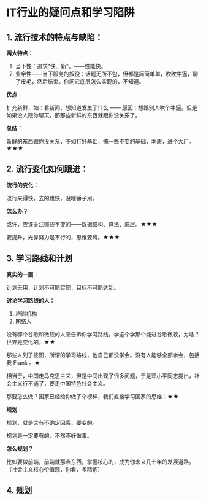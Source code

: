 # IT行业的疑问点和学习陷阱

## 1. 流行技术的特点与缺陷：

**两大特点：**

1. 当下性：追求“快、新”。——性能快。
2. 业余性——当下服务的奴役：话题无所不包，但都是简简单单，吹吹牛逼，聊了皮毛，然后结束。你问它底层怎么实现的，不知道。

**优点：**

扩充新鲜，如：看新闻，想知道发生了什么 —— 原因：想跟别人吹个牛逼。但是如果没人跟你聊天，那那些新鲜的东西就跟你没关系了。

**总结：**

新鲜的东西跟你没关系，不如打好基础，搞一些不变的基础，本质，进个大厂。★★★

## 2. 流行变化如何跟进：

**流行的变化：**

流行来得快，去的也快，没啥锤子用。

**怎么办？**

或许，应该关注哪些不变的——数据结构、算法、底层。★★★

要提升，光靠努力是不行的，思维要跨。★★★

## 3. 学习路线和计划

**真实的一面：**

计划无用，计划不可能实现，目标不可能达到。

**讨论学习路线的人：**

1. 培训机构
2. 网络人

没有哪个谷歌和微软的人来告诉你学习路线，学这个学那个能进谷歌微软，为啥？世界是变化的。★★

那些人列了些图，所谓的学习路线，他自己都没学会。没有人能够全部学会，包括我 Frank 。★

相当于，中国走马克思主义，但是中间出现了很多问题，于是邓小平同志提出，社会主义行不通了，要走中国特色社会主义。

那要怎么做？国家已经给你做了个榜样，我们直接学习国家的思维：★★

**规划：**

规划，就是含有不确定因素，要变的。

规划是一定要有的，不然不好做事。

**怎么规划？**

比如要做前端，前端就那点东西，掌握核心的，成为你未来几十年的发展道路。（社会主义核心价值观，你看，多精炼）

## 4. 规划

